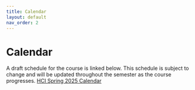 ```yaml
---
title: Calendar
layout: default
nav_order: 2
---
```


# Calendar

A draft schedule for the course is linked below. This schedule is subject to change and will be updated throughout the semester as the course progresses.
[HCI Spring 2025 Calendar](https://docs.google.com/spreadsheets/d/1BZ389wfZyqSZ722mvAUd_rLS0E5hAa9g1CYhWK8WiIw/edit?gid=0#gid=0)
